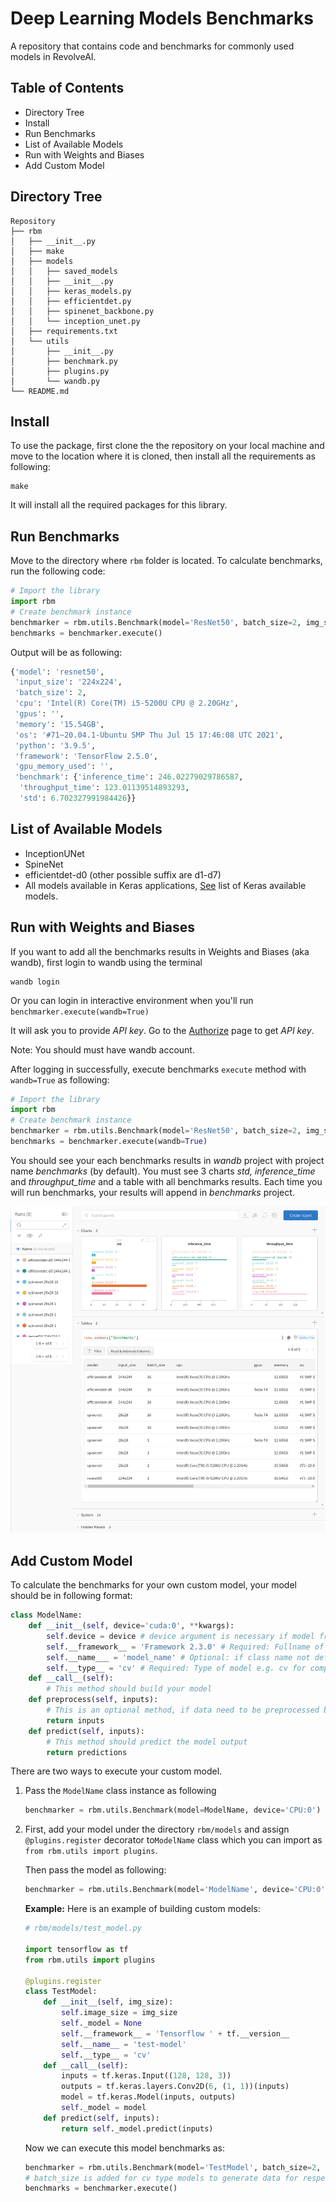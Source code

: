 # Deep Learning Models Benchmarks

A repository that contains code and benchmarks for commonly used models in RevolveAI.

## Table of Contents

* Directory Tree
* Install
* Run Benchmarks
* List of Available Models
* Run with Weights and Biases
* Add Custom Model



## Directory Tree

```
Repository
├── rbm
│   ├── __init__.py
│   ├── make
│   ├── models
│   │   ├── saved_models
│   │   ├── __init__.py
│   │   ├── keras_models.py
│   │   ├── efficientdet.py
│   │   ├── spinenet_backbone.py
│   │   └── inception_unet.py
│   ├── requirements.txt
│   └── utils
│       ├── __init__.py
│       ├── benchmark.py
│       ├── plugins.py
│       └── wandb.py
└── README.md
```

## Install

To use the package, first clone the the repository on your local machine and move to the location where it is cloned, then install all the requirements as following:

```
make
```

It will install all the required packages for this library.



## Run Benchmarks

Move to the directory where `rbm` folder is located. To calculate benchmarks, run the following code:

```python
# Import the library
import rbm
# Create benchmark instance
benchmarker = rbm.utils.Benchmark(model='ResNet50', batch_size=2, img_size=(224,224), device='CPU:0')
benchmarks = benchmarker.execute()
```

Output will be as following:

```python
{'model': 'resnet50',
 'input_size': '224x224',
 'batch_size': 2,
 'cpu': 'Intel(R) Core(TM) i5-5200U CPU @ 2.20GHz',
 'gpus': '',
 'memory': '15.54GB',
 'os': '#71~20.04.1-Ubuntu SMP Thu Jul 15 17:46:08 UTC 2021',
 'python': '3.9.5',
 'framework': 'TensorFlow 2.5.0',
 'gpu_memory_used': '',
 'benchmark': {'inference_time': 246.02279029786587,
  'throughput_time': 123.01139514893293,
  'std': 6.702327991984426}}
```



## List of Available Models

* InceptionUNet
* SpineNet
* efficientdet-d0 (other possible suffix are d1-d7)
* All models available in Keras applications, [See](https://www.tensorflow.org/api_docs/python/tf/keras/applications#functions_2) list of Keras available models.

## Run with Weights and Biases

If you want to add all the benchmarks results in Weights and Biases (aka wandb), first login to wandb using the terminal

```
wandb login
```

Or you can login in interactive environment when you'll run `benchmarker.execute(wandb=True)`

It will ask you to provide *API key*. Go to the [Authorize](https://wandb.ai/authorize) page to get *API key*. 

Note: You should must have wandb account.

After logging in successfully, execute benchmarks `execute` method with `wandb=True` as following:

```python
# Import the library
import rbm
# Create benchmark instance
benchmarker = rbm.utils.Benchmark(model='ResNet50', batch_size=2, img_size=(224,224), device='CPU:0')
benchmarks = benchmarker.execute(wandb=True)
```

You should see your each benchmarks results in *wandb* project with project name *benchmarks* (by default). You must see 3 charts *std, inference_time* and *throughput_time* and a table with all benchmarks results. Each time you will run benchmarks, your results will append in *benchmarks* project.

![wandb sample image](.wandb_sample.png) 



## Add Custom Model

To calculate the benchmarks for your own custom model, your model should be in following format:

```python
class ModelName:
    def __init__(self, device='cuda:0', **kwargs):
        self.device = device # device argument is necessary if model framework is pytorch, else no need 
        self.__framework__ = 'Framework 2.3.0' # Required: Fullname of framework used for model
        self.__name___ = 'model_name' # Optional: if class name not defining the model name, then optionaly pass the name of model
        self.__type__ = 'cv' # Required: Type of model e.g. cv for computer vision, because data will be generated based on type.
    def __call__(self):
        # This method should build your model
    def preprocess(self, inputs):
        # This is an optional method, if data need to be preprocessed before predictions and not required to add into inference benchmarking.
        return inputs
    def predict(self, inputs):
        # This method should predict the model output
        return predictions
```

There are two ways to execute your custom model.

1. Pass the `ModelName` class instance as following

   ```python
   benchmarker = rbm.utils.Benchmark(model=ModelName, device='CPU:0')
   ```

2. First, add your model under the directory `rbm/models` and assign `@plugins.register` decorator to`ModelName` class which you can import as `from rbm.utils import plugins`. 

   Then pass the model as following:

   ```python
   benchmarker = rbm.utils.Benchmark(model='ModelName', device='CPU:0')
   ```
   
   **Example:** Here is an example of building custom models:
   
   ```python
   # rbm/models/test_model.py
   
   import tensorflow as tf
   from rbm.utils import plugins
   
   @plugins.register
   class TestModel:
       def __init__(self, img_size):
           self.image_size = img_size
           self._model = None
           self.__framework__ = 'Tensorflow ' + tf.__version__
           self.__name__ = 'test-model'
           self.__type__ = 'cv'
       def __call__(self):
           inputs = tf.keras.Input((128, 128, 3))
           outputs = tf.keras.layers.Conv2D(6, (1, 1))(inputs)
           model = tf.keras.Model(inputs, outputs)
           self._model = model
       def predict(self, inputs):
           return self._model.predict(inputs)
   ```
   
   Now we can execute this model benchmarks as:
   
   ```python
   benchmarker = rbm.utils.Benchmark(model='TestModel', batch_size=2, img_size=(224,224), device='CPU:0')
   # batch_size is added for cv type models to generate data for respective batch_size
   benchmarks = benchmarker.execute()
   ```
   
   

